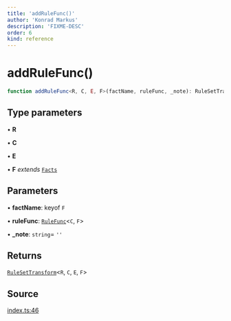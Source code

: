 ```yaml
---
title: 'addRuleFunc()'
author: 'Konrad Markus'
description: 'FIXME-DESC'
order: 6
kind: reference
---
```


# addRuleFunc()

```ts
function addRuleFunc<R, C, E, F>(factName, ruleFunc, _note): RuleSetTransform<R, C, E, F>;
```

## Type parameters

• **R**

• **C**

• **E**

• **F** _extends_ [`Facts`](/projects/konkerdev-tiny-rules-fp/reference/type-aliases/facts)

## Parameters

• **factName**: keyof `F`

• **ruleFunc**: [`RuleFunc`](/projects/konkerdev-tiny-rules-fp/reference/type-aliases/rulefunc)\<`C`, `F`\>

• **\_note**: `string`= `''`

## Returns

[`RuleSetTransform`](/projects/konkerdev-tiny-rules-fp/reference/type-aliases/rulesettransform)\<`R`, `C`, `E`, `F`\>

## Source

[index.ts:46](https://github.com/konkerdotdev/tiny-rules-fp/blob/fcc48fe23550c06b9079db840fa9b2e3d8cffc09/src/index.ts#L46)
